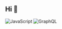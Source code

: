 ## Hi 👋

![JavaScript](https://img.shields.io/badge/-JavaScript-F7DF1E?style=flat&logo=JavaScript&logoColor=black)
![GraphQL](https://img.shields.io/badge/-GraphQL-E10098?style=plastic&logo=graphql&logoColor=white)


<!--
**ofayyaz/ofayyaz** is a ✨ _special_ ✨ repository because its `README.md` (this file) appears on your GitHub profile.

Here are some ideas to get you started:

- 🔭 I’m currently working on ...
- 🌱 I’m currently learning ...
- 👯 I’m looking to collaborate on ...
- 💬 Ask me about ...
- 📫 How to reach me: ...
- 😄 Pronouns: ...
- ⚡ Fun fact: ...
-->

